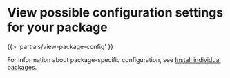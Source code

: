 # View possible configuration settings for your package

<!-- The below partial is in the docs-tap/partials directory -->

{{> 'partials/view-package-config' }}

For information about package-specific configuration, see [Install individual packages](components.hbs.md).
